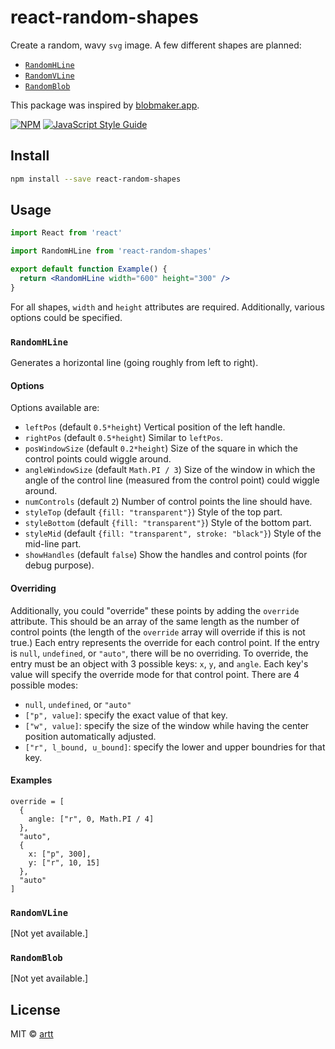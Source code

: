 # react-random-shapes

Create a random, wavy `svg` image. A few different shapes are planned:

* [`RandomHLine`](#randomhline)
* [`RandomVLine`](#randomvline)
* [`RandomBlob`](#randomblob)

This package was inspired by [blobmaker.app](https://www.blobmaker.app/).

[![NPM](https://img.shields.io/npm/v/react-random-shapes.svg)](https://www.npmjs.com/package/react-random-shape) [![JavaScript Style Guide](https://img.shields.io/badge/code_style-standard-brightgreen.svg)](https://standardjs.com)

## Install

```bash
npm install --save react-random-shapes
```

## Usage

```jsx
import React from 'react'

import RandomHLine from 'react-random-shapes'

export default function Example() {
  return <RandomHLine width="600" height="300" />
}
```

For all shapes, `width` and `height` attributes are required. Additionally, various options could be specified.

### `RandomHLine`

Generates a horizontal line (going roughly from left to right).

#### Options

Options available are:

* `leftPos` (default `0.5*height`) Vertical position of the left handle.
* `rightPos` (default `0.5*height`) Similar to `leftPos`.
* `posWindowSize` (default `0.2*height`) Size of the square in which the control points could wiggle around.
* `angleWindowSize` (default `Math.PI / 3`) Size of the window in which the angle of the control line (measured from the control point) could wiggle around.
* `numControls` (default `2`) Number of control points the line should have.
* `styleTop` (default `{fill: "transparent"}`) Style of the top part.
* `styleBottom` (default `{fill: "transparent"}`) Style of the bottom part.
* `styleMid` (default `{fill: "transparent", stroke: "black"}`) Style of the mid-line part.
* `showHandles` (default `false`) Show the handles and control points (for debug purpose).

#### Overriding

Additionally, you could "override" these points by adding the `override` attribute.
This should be an array of the same length as the number of control points (the length of the `override` array will override if this is not true.)
Each entry represents the override for each control point.
If the entry is `null`, `undefined`, or `"auto"`, there will be no overriding.
To override, the entry must be an object with 3 possible keys: `x`, `y`, and `angle`.
Each key's value will specify the override mode for that control point.
There are 4 possible modes:

* `null`, `undefined`, or `"auto"`
* `["p", value]`: specify the exact value of that key.
* `["w", value]`: specify the size of the window while having the center position automatically adjusted.
* `["r", l_bound, u_bound]`: specify the lower and upper boundries for that key.

#### Examples

```
override = [
  {
    angle: ["r", 0, Math.PI / 4]
  },
  "auto",
  {
    x: ["p", 300],
    y: ["r", 10, 15] 
  },
  "auto"
]
```

### `RandomVLine`

[Not yet available.]

### `RandomBlob`

[Not yet available.]

## License

MIT © [artt](https://github.com/artt)

